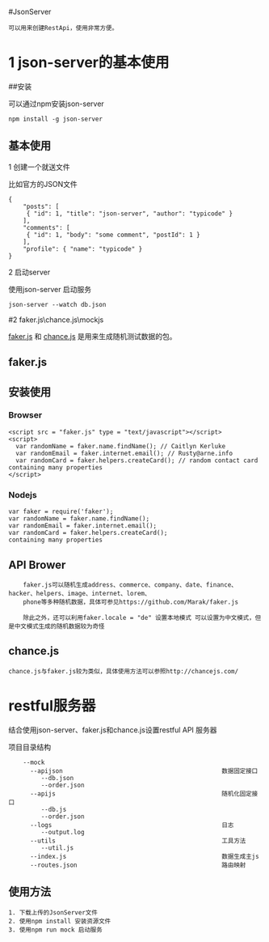 #JsonServer
    
    可以用来创建RestApi，使用非常方便。

# 1 json-server的基本使用
##安装

可以通过npm安装json-server
    
    npm install -g json-server

## 基本使用
1 创建一个就送文件

比如官方的JSON文件
    
    {
        "posts": [
         { "id": 1, "title": "json-server", "author": "typicode" }
        ],
        "comments": [
         { "id": 1, "body": "some comment", "postId": 1 }
        ],
        "profile": { "name": "typicode" }
    }

2 启动server

使用json-server 启动服务

    json-server --watch db.json

#2 faker.js\chance.js\mockjs

[faker.js](https://tonicdev.com/npm/) 和 [chance.js](http://chancejs.com/) 是用来生成随机测试数据的包。

## faker.js

## 安装使用

### Browser

    <script src = "faker.js" type = "text/javascript"></script>
    <script>
      var randomName = faker.name.findName(); // Caitlyn Kerluke
      var randomEmail = faker.internet.email(); // Rusty@arne.info
      var randomCard = faker.helpers.createCard(); // random contact card containing many properties
    </script>
    

### Nodejs 

    var faker = require('faker');
    var randomName = faker.name.findName(); 
    var randomEmail = faker.internet.email();
    var randomCard = faker.helpers.createCard(); 
    containing many properties

## API Brower

    
        faker.js可以随机生成address、commerce、company、date、finance、hacker、helpers、image、internet、lorem、
        phone等多种随机数据，具体可参见https://github.com/Marak/faker.js

        除此之外，还可以利用faker.locale = "de" 设置本地模式 可以设置为中文模式，但是中文模式生成的随机数据较为奇怪

## chance.js

    chance.js与faker.js较为类似，具体使用方法可以参照http://chancejs.com/


# restful服务器

结合使用json-server、faker.js和chance.js设置restful API 服务器

项目目录结构

        --mock
          --apijson                                            数据固定接口
             --db.json
             --order.json
          --apijs                                              随机化固定接口     
             --db.js
             --order.json
          --logs                                               日志
             --output.log      
          --utils                                              工具方法
             --util.js
          --index.js                                           数据生成主js
          --routes.json                                        路由映射

## 使用方法

    1. 下载上传的JsonServer文件
    2. 使用npm install 安装资源文件
    3. 使用npm run mock 启动服务



